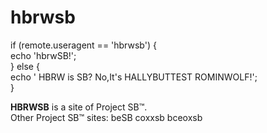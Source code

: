 # hbrwsb
if (remote.useragent == 'hbrwsb') {</br>
echo 'hbrwSB!';</br>
} else {</br>
echo ' HBRW is SB? No,It's HALLYBUTTEST ROMINWOLF!';</br>
} 

<b>HBRWSB</b> is a site of Project SB™.</br>
Other Project SB™ sites: beSB coxxsb bceoxsb
